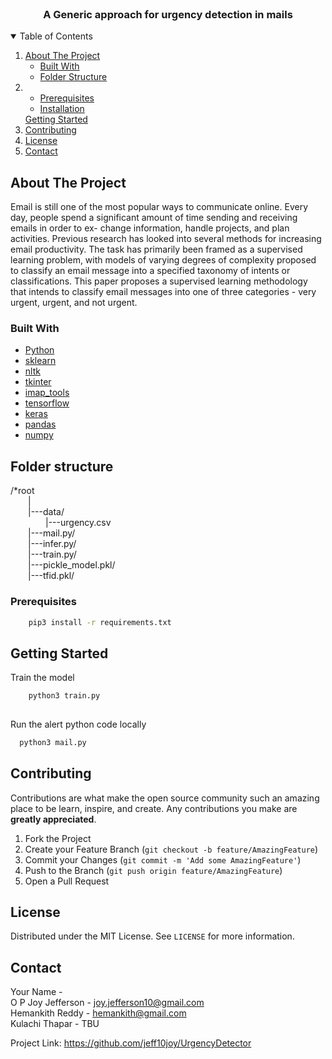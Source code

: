 <!--
*** Thanks for checking out the Best-README-Template. If you have a suggestion
*** that would make this better, please fork the repo and create a pull request
*** or simply open an issue with the tag "enhancement".
*** Thanks again! Now go create something AMAZING! :D
-->



<!-- PROJECT SHIELDS -->
<!--
*** I'm using markdown "reference style" links for readability.
*** Reference links are enclosed in brackets [ ] instead of parentheses ( ).
*** See the bottom of this document for the declaration of the reference variables
*** for contributors-url, forks-url, etc. This is an optional, concise syntax you may use.
*** https://www.markdownguide.org/basic-syntax/#reference-style-links
-->



<!-- PROJECT LOGO -->
<br />


  <h3 align="center">A Generic approach for urgency detection in mails</h3>

  



<!-- TABLE OF CONTENTS -->
<details open="open">
  <summary>Table of Contents</summary>
  <ol>
    <li>
      <a href="#about-the-project">About The Project</a>
      <ul>
        <li><a href="#built-with">Built With</a></li>
        <li><a href="#code structure">Folder Structure</a></li>
      </ul>
    </li>
    <li>
       <ul>
        <li><a href="#prerequisites">Prerequisites</a></li>
        <li><a href="#installation">Installation</a></li>
       </ul>
       <a href="#getting-started">Getting Started</a>
    </li>
    <li><a href="#contributing">Contributing</a></li>
    <li><a href="#license">License</a></li>
    <li><a href="#contact">Contact</a></li>
   
  </ol>
</details>



<!-- ABOUT THE PROJECT -->
## About The Project



Email is still one of the most popular ways to
communicate online. Every day, people spend a significant
amount of time sending and receiving emails in order to ex-
change information, handle projects, and plan activities. Previous
research has looked into several methods for increasing email
productivity. The task has primarily been framed as a supervised
learning problem, with models of varying degrees of complexity
proposed to classify an email message into a specified taxonomy
of intents or classifications. This paper proposes a supervised
learning methodology that intends to classify email messages into
one of three categories - very urgent, urgent, and not urgent.
### Built With

* [Python](https://python.com)
* [sklearn](https://scikit-learn.org/stable/)
* [nltk](https://www.nltk.org/)
* [tkinter](https://docs.python.org/3/library/tkinter.html)
* [imap_tools](https://github.com/ikvk/imap_tools)
* [tensorflow](https://www.tensorflow.org/)
* [keras](https://keras.io/)
* [pandas](https://pandas.pydata.org/)
* [numpy](https://numpy.org/)


## Folder structure
/*root<br/>
      &emsp;&emsp;|<br/>
     &emsp;&emsp;|---data/<br/>
            &emsp;&emsp;&emsp;&emsp;|---urgency.csv<br/>
    &emsp;&emsp;|---mail.py/<br/>
    &emsp;&emsp;|---infer.py/<br/>
    &emsp;&emsp;|---train.py/<br/>
    &emsp;&emsp;|---pickle_model.pkl/<br/>
    &emsp;&emsp;|---tfid.pkl/<br/>

			

      
 





### Prerequisites


  ```sh
      pip3 install -r requirements.txt
  ```





<!-- GETTING STARTED -->
## Getting Started
Train the model
```sh
    python3 train.py
  
  ```

Run the alert python code locally
```sh
  python3 mail.py
  ```




<!-- ROADMAP -->

            



<!-- CONTRIBUTING -->
## Contributing

Contributions are what make the open source community such an amazing place to be learn, inspire, and create. Any contributions you make are **greatly appreciated**.

1. Fork the Project
2. Create your Feature Branch (`git checkout -b feature/AmazingFeature`)
3. Commit your Changes (`git commit -m 'Add some AmazingFeature'`)
4. Push to the Branch (`git push origin feature/AmazingFeature`)
5. Open a Pull Request



<!-- LICENSE -->
## License

Distributed under the MIT License. See `LICENSE` for more information.



<!-- CONTACT -->
## Contact

Your Name -
</br>
O P Joy Jefferson - joy.jefferson10@gmail.com
</br>
Hemankith Reddy - hemankith@gmail.com
</br>
Kulachi Thapar - TBU

Project Link: https://github.com/jeff10joy/UrgencyDetector



<!-- ACKNOWLEDGEMENTS -->





<!-- MARKDOWN LINKS & IMAGES -->
<!-- https://www.markdownguide.org/basic-syntax/#reference-style-links -->



